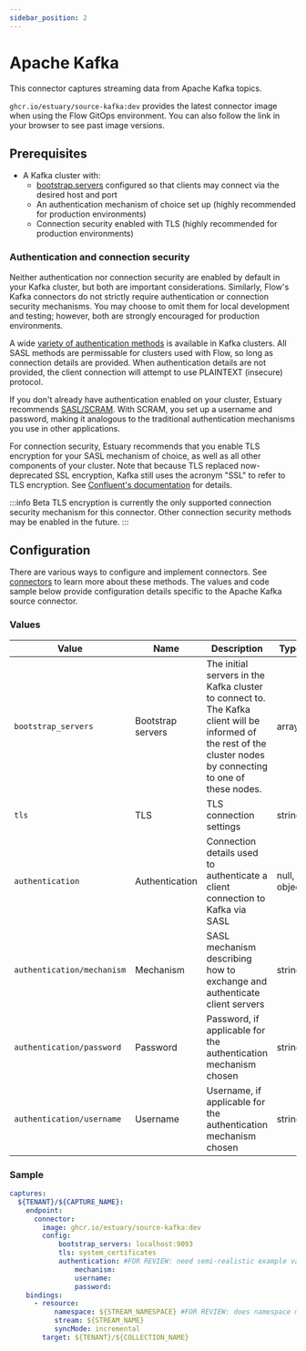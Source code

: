 ```yaml
---
sidebar_position: 2
---
```

# Apache Kafka

This connector captures streaming data from Apache Kafka topics.

`ghcr.io/estuary/source-kafka:dev` provides the latest connector image when using the Flow GitOps environment. You can also follow the link in your browser to see past image versions.

## Prerequisites

* A Kafka cluster with:
  * [bootstrap.servers](https://kafka.apache.org/documentation/#producerconfigs_bootstrap.servers) configured so that clients may connect via the desired host and port
  * An authentication mechanism of choice set up (highly recommended for production environments)
  * Connection security enabled with TLS (highly recommended for production environments)

### Authentication and connection security

Neither authentication nor connection security are enabled by default in your Kafka cluster, but both are important considerations.
Similarly, Flow's Kafka connectors do not strictly require authentication or connection security mechanisms.
You may choose to omit them for local development and testing; however, both are strongly encouraged for production environments.

A wide [variety of authentication methods](https://kafka.apache.org/documentation/#security_overview) is available in Kafka clusters.
All SASL methods are permissable for clusters used with Flow, so long as connection details are provided.
When authentication details are not provided, the client connection will attempt to use PLAINTEXT (insecure) protocol.

If you don't already have authentication enabled on your cluster, Estuary recommends [SASL/SCRAM](https://kafka.apache.org/documentation/#security_sasl_scram).
With SCRAM, you set up a username and password, making it analogous to the traditional authentication mechanisms
you use in other applications.

For connection security, Estuary recommends that you enable TLS encryption for your SASL mechanism of choice,
as well as all other components of your cluster.
Note that because TLS replaced now-deprecated SSL encryption, Kafka still uses the acronym "SSL" to refer to TLS encryption.
See [Confluent's documentation](https://docs.confluent.io/platform/current/kafka/authentication_ssl.html) for details.

:::info Beta
TLS encryption is currently the only supported connection security mechanism for this connector.
Other connection security methods may be enabled in the future.
:::

## Configuration

There are various ways to configure and implement connectors. See [connectors](../../../concepts/connectors.md#using-connectors) to learn more about these methods. The values and code sample below provide configuration details specific to the Apache Kafka source connector.

### Values

| Value | Name | Description | Type | Required/Default |
|---|---|---|---|---|
| `bootstrap_servers` | Bootstrap servers | The initial servers in the Kafka cluster to connect to. The Kafka client will be informed of the rest of the cluster nodes by connecting to one of these nodes. | array | Required |
| `tls`| TLS | TLS connection settings | string | `"system_certificates"` |
| `authentication`| Authentication | Connection details used to authenticate a client connection to Kafka via SASL | null, object | |
| `authentication/mechanism` | Mechanism | SASL mechanism describing how to exchange and authenticate client servers | string |  |
| `authentication/password` | Password | Password, if applicable for the authentication mechanism chosen | string | |
| `authentication/username` | Username | Username, if applicable for the authentication mechanism chosen | string | |

### Sample
```yaml
captures:
  ${TENANT}/${CAPTURE_NAME}:
    endpoint:
      connector:
        image: ghcr.io/estuary/source-kafka:dev
        config:
            bootstrap_servers: localhost:9093
            tls: system_certificates
            authentication: #FOR REVIEW: need semi-realistic example values
                mechanism:
                username:
                password:
    bindings:
      - resource:
           namespace: ${STREAM_NAMESPACE} #FOR REVIEW: does namespace matter?/What does it do here?
           stream: ${STREAM_NAME}
           syncMode: incremental
        target: ${TENANT}/${COLLECTION_NAME}
```